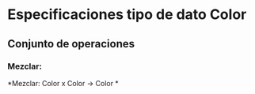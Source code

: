 # Especificaciones tipo de dato Color

## Conjunto de operaciones

### **Mezclar**:

*Mezclar: Color x Color -> Color *